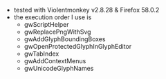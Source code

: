 - tested with Violentmonkey v2.8.28 & Firefox 58.0.2
- the execution order I use is
  - gwScriptHelper
  - gwReplacePngWithSvg
  - gwAddGlyphBoundingBoxes
  - gwOpenProtectedGlyphInGlyphEditor
  - gwTabIndex
  - gwAddContextMenus
  - gwUnicodeGlyphNames
